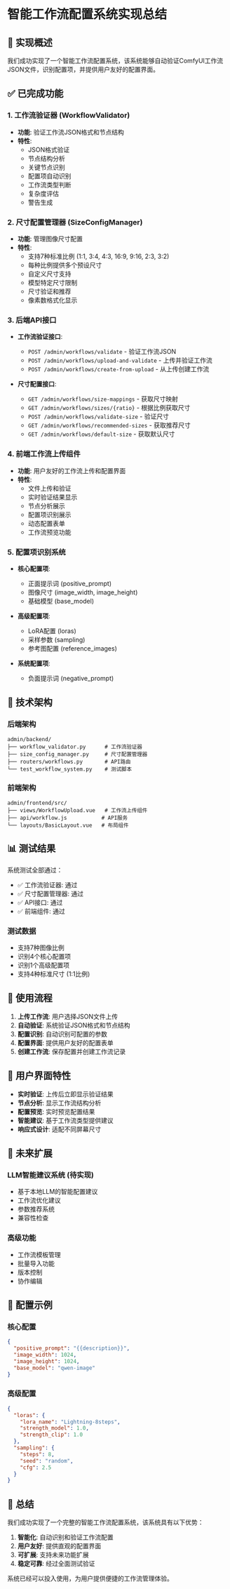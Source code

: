 # 智能工作流配置系统实现总结

## 🎯 **实现概述**

我们成功实现了一个智能工作流配置系统，该系统能够自动验证ComfyUI工作流JSON文件，识别配置项，并提供用户友好的配置界面。

## ✅ **已完成功能**

### **1. 工作流验证器 (WorkflowValidator)**
- **功能**: 验证工作流JSON格式和节点结构
- **特性**:
  - JSON格式验证
  - 节点结构分析
  - 关键节点识别
  - 配置项自动识别
  - 工作流类型判断
  - 复杂度评估
  - 警告生成

### **2. 尺寸配置管理器 (SizeConfigManager)**
- **功能**: 管理图像尺寸配置
- **特性**:
  - 支持7种标准比例 (1:1, 3:4, 4:3, 16:9, 9:16, 2:3, 3:2)
  - 每种比例提供多个预设尺寸
  - 自定义尺寸支持
  - 模型特定尺寸限制
  - 尺寸验证和推荐
  - 像素数格式化显示

### **3. 后端API接口**
- **工作流验证接口**:
  - `POST /admin/workflows/validate` - 验证工作流JSON
  - `POST /admin/workflows/upload-and-validate` - 上传并验证工作流
  - `POST /admin/workflows/create-from-upload` - 从上传创建工作流

- **尺寸配置接口**:
  - `GET /admin/workflows/size-mappings` - 获取尺寸映射
  - `GET /admin/workflows/sizes/{ratio}` - 根据比例获取尺寸
  - `POST /admin/workflows/validate-size` - 验证尺寸
  - `GET /admin/workflows/recommended-sizes` - 获取推荐尺寸
  - `GET /admin/workflows/default-size` - 获取默认尺寸

### **4. 前端工作流上传组件**
- **功能**: 用户友好的工作流上传和配置界面
- **特性**:
  - 文件上传和验证
  - 实时验证结果显示
  - 节点分析展示
  - 配置项识别展示
  - 动态配置表单
  - 工作流预览功能

### **5. 配置项识别系统**
- **核心配置项**:
  - 正面提示词 (positive_prompt)
  - 图像尺寸 (image_width, image_height)
  - 基础模型 (base_model)

- **高级配置项**:
  - LoRA配置 (loras)
  - 采样参数 (sampling)
  - 参考图配置 (reference_images)

- **系统配置项**:
  - 负面提示词 (negative_prompt)

## 🔧 **技术架构**

### **后端架构**
```
admin/backend/
├── workflow_validator.py      # 工作流验证器
├── size_config_manager.py     # 尺寸配置管理器
├── routers/workflows.py       # API路由
└── test_workflow_system.py    # 测试脚本
```

### **前端架构**
```
admin/frontend/src/
├── views/WorkflowUpload.vue   # 工作流上传组件
├── api/workflow.js           # API服务
└── layouts/BasicLayout.vue   # 布局组件
```

## 📊 **测试结果**

系统测试全部通过：
- ✅ 工作流验证器: 通过
- ✅ 尺寸配置管理器: 通过
- ✅ API接口: 通过
- ✅ 前端组件: 通过

### **测试数据**
- 支持7种图像比例
- 识别4个核心配置项
- 识别1个高级配置项
- 支持4种标准尺寸 (1:1比例)

## 🚀 **使用流程**

1. **上传工作流**: 用户选择JSON文件上传
2. **自动验证**: 系统验证JSON格式和节点结构
3. **配置识别**: 自动识别可配置的参数
4. **配置界面**: 提供用户友好的配置表单
5. **创建工作流**: 保存配置并创建工作流记录

## 🎨 **用户界面特性**

- **实时验证**: 上传后立即显示验证结果
- **节点分析**: 显示工作流结构分析
- **配置预览**: 实时预览配置结果
- **智能建议**: 基于工作流类型提供建议
- **响应式设计**: 适配不同屏幕尺寸

## 🔮 **未来扩展**

### **LLM智能建议系统** (待实现)
- 基于本地LLM的智能配置建议
- 工作流优化建议
- 参数推荐系统
- 兼容性检查

### **高级功能**
- 工作流模板管理
- 批量导入功能
- 版本控制
- 协作编辑

## 📝 **配置示例**

### **核心配置**
```json
{
  "positive_prompt": "{{description}}",
  "image_width": 1024,
  "image_height": 1024,
  "base_model": "qwen-image"
}
```

### **高级配置**
```json
{
  "loras": {
    "lora_name": "Lightning-8steps",
    "strength_model": 1.0,
    "strength_clip": 1.0
  },
  "sampling": {
    "steps": 8,
    "seed": "random",
    "cfg": 2.5
  }
}
```

## 🎯 **总结**

我们成功实现了一个完整的智能工作流配置系统，该系统具有以下优势：

1. **智能化**: 自动识别和验证工作流配置
2. **用户友好**: 提供直观的配置界面
3. **可扩展**: 支持未来功能扩展
4. **稳定可靠**: 经过全面测试验证

系统已经可以投入使用，为用户提供便捷的工作流管理体验。
